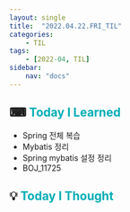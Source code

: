 ```yaml
---
layout: single
title:  "2022.04.22.FRI_TIL"
categories: 
    - TIL
tags: 
    - [2022-04, TIL]
sidebar:
    nav: "docs"
---
```



## ⌨ <a style="color:#00adb5">Today I Learned</a>
- Spring 전체 복습
- Mybatis 정리
- Spring mybatis 설정 정리
- BOJ_11725


## 💡 <a style="color:#00adb5">Today I Thought</a>
